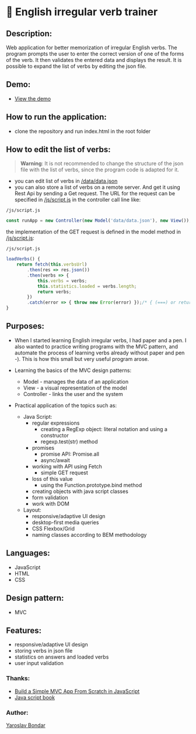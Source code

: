 # :open_book: English irregular verb trainer

## Description: 
 Web application for better memorization of irregular English verbs. The program prompts the user to enter the correct version of one of the forms of the    verb. It then validates the entered data and displays the result. It is possible to expand the list of verbs by editing the json file.

## Demo:
  - [View the demo](https://yaroslav-bondar.github.io/irregular-verb-trainer-MVC-/)
  
## How to run the application:
  - clone the repository and run index.html in the root folder

## How to edit the list of verbs:
> **Warning**: It is not recommended to change the structure of the json file with the list of verbs, since the program code is adapted for it.
  - you can edit list of verbs in [/data/data.json](data/data.json)
  - you can also store a list of verbs on a remote server. And get it using Rest Api by sending a Get request. The URL for the request can be specified in [/js/script.js](js/script.js) in the controller call line like:
  
  `/js/script.js`
  
 ``` javascript
 const runApp = new Controller(new Model('data/data.json'), new View());
 ```
the implementation of the GET request is defined in the model method in [/js/script.js](js/script.js):

`/js/script.js`

 ``` javascript
 loadVerbs() {
     return fetch(this.verbsUrl)
         .then(res => res.json())
         .then(verbs => {
             this.verbs = verbs;
             this.statistics.loaded = verbs.length;
             return verbs;
         })
         .catch(error => { throw new Error(error) });/* { (===) or return Promise.reject(error) } */
 }
 ```


## Purposes:
  - When I started learning English irregular verbs, I had paper and a pen. I also wanted to practice writing programs with the MVC pattern, and automate     the process of learning verbs already without paper and pen -). This is how this small but very useful program arose.
  
  - Learning the basics of the MVC design patterns:
    - Model - manages the data of an application
    - View - a visual representation of the model
    - Controller - links the user and the system

  - Practical application of the topics such as:
    - Java Script:   
      - regular expressions
        - creating a RegExp object: literal notation and using a constructor
        - regexp.test(str) method
      - promises
        - promise API: Promise.all
        - async/await
      - working with API using Fetch
        - simple GET request
      - loss of this value
        - using the Function.prototype.bind method
      - creating objects with java script classes
      - form validation
      - work with DOM
    - Layout:
      - responsive/adaptive UI design 
      - desktop-first media queries
      - CSS Flexbox/Grid
      - naming classes according to BEM methodology
    
## Languages: 
  - JavaScript
  - HTML
  - CSS 

## Design pattern: 
  - MVC
 
## Features: 
  - responsive/adaptive UI design
  - storing verbs in json file
  - statistics on answers and loaded verbs
  - user input validation
  
### Thanks:
  - [Build a Simple MVC App From Scratch in JavaScript](https://www.taniarascia.com/javascript-mvc-todo-app/)
  - [Java script book](https://learn.javascript.ru/) 

### Author:
  [Yaroslav Bondar](https://www.linkedin.com/in/yaroslav-bondar-7014a021b/)
